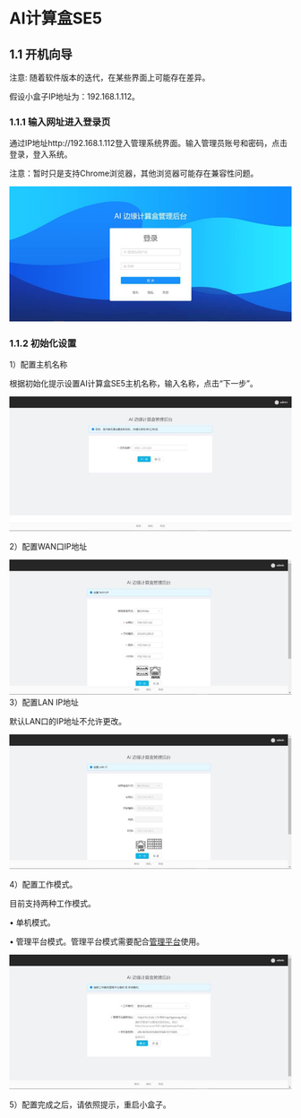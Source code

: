 # AI计算盒SE5

## 1.1 开机向导

注意: 随着软件版本的迭代，在某些界面上可能存在差异。

假设小盒子IP地址为：192.168.1.112。

### 1.1.1 输入网址进入登录页

通过IP地址http://192.168.1.112登入管理系统界面。输入管理员账号和密码，点击登录，登入系统。

注意：暂时只是支持Chrome浏览器，其他浏览器可能存在兼容性问题。

![img](../../../../imgs/V5r2c01_clip_image003.jpg)

### 1.1.2 初始化设置

1）配置主机名称

根据初始化提示设置AI计算盒SE5主机名称，输入名称，点击“下一步”。

![img](../../../../imgs/V5R2C01_clip_image0014.jpg)

2）配置WAN口IP地址

![img](../../../../imgs/v5r2c01_clip_image0016.jpg)3）配置LAN IP地址

默认LAN口的IP地址不允许更改。

![img](../../../../imgs/V5R2C01_clip_image0018.jpg)

4）配置工作模式。

目前支持两种工作模式。

•             单机模式。

•             管理平台模式。管理平台模式需要配合[管理平台](../../api-lie-biao/xi-tong-dui-jie-shuo-ming-shu/dui-jie-guan-li-ping-tai/README.md)使用。

![img](../../../../imgs/v5r2c01_clip_image110.jpg) 

 5）配置完成之后，请依照提示，重启小盒子。